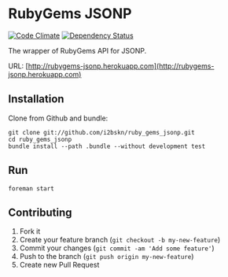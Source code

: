 # RubyGems JSONP

[![Code Climate](https://codeclimate.com/github/i2bskn/ruby_gems_jsonp.png)](https://codeclimate.com/github/i2bskn/ruby_gems_jsonp)
[![Dependency Status](https://gemnasium.com/i2bskn/ruby_gems_jsonp.png)](https://gemnasium.com/i2bskn/ruby_gems_jsonp)

The wrapper of RubyGems API for JSONP.

URL: [http://rubygems-jsonp.herokuapp.com](http://rubygems-jsonp.herokuapp.com)

## Installation

Clone from Github and bundle:

    git clone git://github.com/i2bskn/ruby_gems_jsonp.git
    cd ruby_gems_jsonp
    bundle install --path .bundle --without development test

## Run

    foreman start

## Contributing

1. Fork it
2. Create your feature branch (`git checkout -b my-new-feature`)
3. Commit your changes (`git commit -am 'Add some feature'`)
4. Push to the branch (`git push origin my-new-feature`)
5. Create new Pull Request
